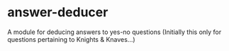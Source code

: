 # answer-deducer
A module for deducing answers to yes-no questions
(Initially this only for questions pertaining to Knights & Knaves...)
